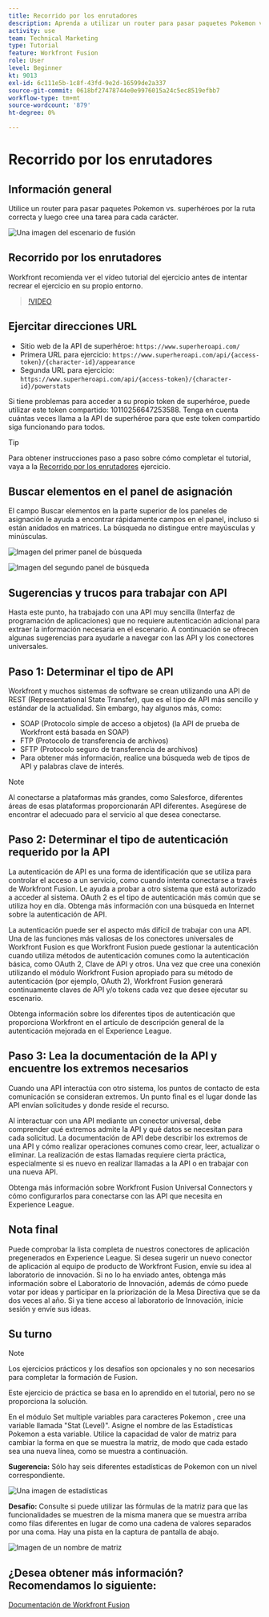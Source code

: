```yaml
---
title: Recorrido por los enrutadores
description: Aprenda a utilizar un router para pasar paquetes Pokemon vs. superhéroes por la ruta correcta en [!DNL Adobe Workfront Fusion].
activity: use
team: Technical Marketing
type: Tutorial
feature: Workfront Fusion
role: User
level: Beginner
kt: 9013
exl-id: 6c111e5b-1c8f-43fd-9e2d-16599de2a337
source-git-commit: 0618bf27478744e0e9976015a24c5ec8519efbb7
workflow-type: tm+mt
source-wordcount: '879'
ht-degree: 0%

---
```


# Recorrido por los enrutadores

## Información general

Utilice un router para pasar paquetes Pokemon vs. superhéroes por la ruta correcta y luego cree una tarea para cada carácter.

![Una imagen del escenario de fusión](assets/universal-connectors-and-routing-2.png)

## Recorrido por los enrutadores

Workfront recomienda ver el vídeo tutorial del ejercicio antes de intentar recrear el ejercicio en su propio entorno.

>[!VIDEO](https://video.tv.adobe.com/v/335272/?quality=12)

## Ejercitar direcciones URL

* Sitio web de la API de superhéroe: `https://www.superheroapi.com/`
* Primera URL para ejercicio: `https://www.superheroapi.com/api/{access-token}/{character-id}/appearance`
* Segunda URL para ejercicio: `https://www.superheroapi.com/api/{access-token}/{character-id}/powerstats`

Si tiene problemas para acceder a su propio token de superhéroe, puede utilizar este token compartido: 10110256647253588. Tenga en cuenta cuántas veces llama a la API de superhéroe para que este token compartido siga funcionando para todos.

>[!TIP]
>
>Para obtener instrucciones paso a paso sobre cómo completar el tutorial, vaya a la [Recorrido por los enrutadores](https://experienceleague.adobe.com/docs/workfront-learn/tutorials-workfront/fusion/exercises/routers.html?lang=en) ejercicio.


## Buscar elementos en el panel de asignación

El campo Buscar elementos en la parte superior de los paneles de asignación le ayuda a encontrar rápidamente campos en el panel, incluso si están anidados en matrices. La búsqueda no distingue entre mayúsculas y minúsculas.

![Imagen del primer panel de búsqueda](assets/universal-connectors-and-routing-3.png)

![Imagen del segundo panel de búsqueda](assets/universal-connectors-and-routing-4.png)

## Sugerencias y trucos para trabajar con API

Hasta este punto, ha trabajado con una API muy sencilla (Interfaz de programación de aplicaciones) que no requiere autenticación adicional para extraer la información necesaria en el escenario. A continuación se ofrecen algunas sugerencias para ayudarle a navegar con las API y los conectores universales.

## Paso 1: Determinar el tipo de API

Workfront y muchos sistemas de software se crean utilizando una API de REST (Representational State Transfer), que es el tipo de API más sencillo y estándar de la actualidad. Sin embargo, hay algunos más, como:

* SOAP (Protocolo simple de acceso a objetos) (la API de prueba de Workfront está basada en SOAP)
* FTP (Protocolo de transferencia de archivos)
* SFTP (Protocolo seguro de transferencia de archivos)
* Para obtener más información, realice una búsqueda web de tipos de API y palabras clave de interés.

>[!NOTE]
>
>Al conectarse a plataformas más grandes, como Salesforce, diferentes áreas de esas plataformas proporcionarán API diferentes. Asegúrese de encontrar el adecuado para el servicio al que desea conectarse.

## Paso 2: Determinar el tipo de autenticación requerido por la API

La autenticación de API es una forma de identificación que se utiliza para controlar el acceso a un servicio, como cuando intenta conectarse a través de Workfront Fusion. Le ayuda a probar a otro sistema que está autorizado a acceder al sistema. OAuth 2 es el tipo de autenticación más común que se utiliza hoy en día. Obtenga más información con una búsqueda en Internet sobre la autenticación de API.

La autenticación puede ser el aspecto más difícil de trabajar con una API. Una de las funciones más valiosas de los conectores universales de Workfront Fusion es que Workfront Fusion puede gestionar la autenticación cuando utiliza métodos de autenticación comunes como la autenticación básica, como OAuth 2, Clave de API y otros. Una vez que cree una conexión utilizando el módulo Workfront Fusion apropiado para su método de autenticación (por ejemplo, OAuth 2), Workfront Fusion generará continuamente claves de API y/o tokens cada vez que desee ejecutar su escenario.

Obtenga información sobre los diferentes tipos de autenticación que proporciona Workfront en el artículo de descripción general de la autenticación mejorada en el Experience League.

## Paso 3: Lea la documentación de la API y encuentre los extremos necesarios

Cuando una API interactúa con otro sistema, los puntos de contacto de esta comunicación se consideran extremos. Un punto final es el lugar donde las API envían solicitudes y donde reside el recurso.

Al interactuar con una API mediante un conector universal, debe comprender qué extremos admite la API y qué datos se necesitan para cada solicitud. La documentación de API debe describir los extremos de una API y cómo realizar operaciones comunes como crear, leer, actualizar o eliminar. La realización de estas llamadas requiere cierta práctica, especialmente si es nuevo en realizar llamadas a la API o en trabajar con una nueva API.

Obtenga más información sobre Workfront Fusion Universal Connectors y cómo configurarlos para conectarse con las API que necesita en Experience League.

## Nota final

Puede comprobar la lista completa de nuestros conectores de aplicación pregenerados en Experience League. Si desea sugerir un nuevo conector de aplicación al equipo de producto de Workfront Fusion, envíe su idea al laboratorio de innovación. Si no lo ha enviado antes, obtenga más información sobre el Laboratorio de Innovación, además de cómo puede votar por ideas y participar en la priorización de la Mesa Directiva que se da dos veces al año. Si ya tiene acceso al laboratorio de Innovación, inicie sesión y envíe sus ideas.

## Su turno

>[!NOTE]
>
>Los ejercicios prácticos y los desafíos son opcionales y no son necesarios para completar la formación de Fusion.

Este ejercicio de práctica se basa en lo aprendido en el tutorial, pero no se proporciona la solución.

En el módulo Set multiple variables para caracteres Pokemon , cree una variable llamada &quot;Stat (Level)&quot;. Asigne el nombre de las Estadísticas Pokemon a esta variable. Utilice la capacidad de valor de matriz para cambiar la forma en que se muestra la matriz, de modo que cada estado sea una nueva línea, como se muestra a continuación.

**Sugerencia:** Sólo hay seis diferentes estadísticas de Pokemon con un nivel correspondiente.

![Una imagen de estadísticas](assets/universal-connectors-and-routing-5.png)

**Desafío:** Consulte si puede utilizar las fórmulas de la matriz para que las funcionalidades se muestren de la misma manera que se muestra arriba como filas diferentes en lugar de como una cadena de valores separados por una coma. Hay una pista en la captura de pantalla de abajo.

![Imagen de un nombre de matriz](assets/universal-connectors-and-routing-6.png)

## ¿Desea obtener más información? Recomendamos lo siguiente:

[Documentación de Workfront Fusion](https://experienceleague.adobe.com/docs/workfront/using/adobe-workfront-fusion/workfront-fusion-2.html?lang=en)
